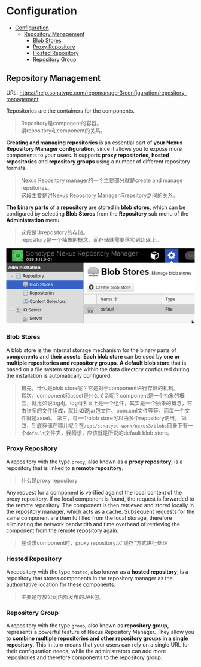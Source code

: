 # Configuration

<!-- TOC -->

- [Configuration](#configuration)
    - [Repository Management](#repository-management)
        - [Blob Stores](#blob-stores)
        - [Proxy Repository](#proxy-repository)
        - [Hosted Repository](#hosted-repository)
        - [Repository Group](#repository-group)

<!-- /TOC -->


## Repository Management

URL: https://help.sonatype.com/repomanager3/configuration/repository-management

Repositories are the containers for the components.

> Repository是component的容器。  
> 讲repository和component的关系。

**Creating and managing repositories** is an essential part of **your Nexus Repository Manager configuration**, since it allows you to expose more components to your users. It supports **proxy repositories**, **hosted repositories** and **repository groups** using a number of different repository formats.

> Nexus Repository manager的一个主要部分就是create and manage repsitories。  
> 这段主要是讲Nexus Repository Manager与repsitory之间的关系。

**The binary parts** of **a repository** are stored in **blob stores**, which can be configured by selecting **Blob Stores** from the **Repository** sub menu of the **Administration** menu.

> 这段是讲repository的存储。  
> repository是一个抽象的概念，而存储就需要落实到Disk上。

![](images/20181012152219.png)


### Blob Stores

A blob store is the internal storage mechanism for the binary parts of **components** and **their assets**. **Each blob store** can be used by **one or multiple repositories and repository groups**. **A default blob store** that is based on a file system storage within the data directory configured during the installation is automatically configured.

> 首先，什么是blob store呢？它是对于component进行存储的机制。  
> 其次，component和asset是什么关系呢？component是一个抽象的概念，就比如说log4j。log4j名义上是一个组件，其实是一个抽象的概念，它由许多的文件组成，就比如说jar包文件、pom.xml文件等等，而每一个文件就是asset。 
> 第三，每一个blob store可以由多个repository使用。 
> 第四，到底存储在哪儿呢？在`/opt/sonatype-work/nexus3/blobs`目录下有一个`default`文件夹，我猜想，应该就是所说的default blob store。


### Proxy Repository

A repository with the type `proxy`, also known as a **proxy repository**, is a repository that is linked to **a remote repository**. 

> 什么是proxy repository

Any request for a component is verified against the local content of the proxy repository. If no local component is found, the request is forwarded to the remote repository. The component is then retrieved and stored locally in the repository manager, which acts as a cache. Subsequent requests for the same component are then fulfilled from the local storage, therefore eliminating the network bandwidth and time overhead of retrieving the component from the remote repository again.

> 在请求component时，proxy repository以“缓存”方式进行处理

### Hosted Repository

A repository with the type `hosted`, also known as a **hosted repository**, is a repository that stores components in the repository manager as the authoritative location for these components.

> 主要是存放公司内部发布的JAR包。

### Repository Group

A repository with the type `group`, also known as **repository group**, represents a powerful feature of Nexus Repository Manager. They allow you to **combine multiple repositories and other repository groups in a single repository**. This in turn means that your users can rely on a single URL for their configuration needs, while the administrators can add more repositories and therefore components to the repository group.







